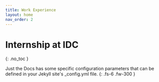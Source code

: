 ```yaml
---
title: Work Experience
layout: home
nav_order: 2
---
```


# Internship at IDC
{: .no_toc }

Just the Docs has some specific configuration parameters that can be defined in your Jekyll site's \_config.yml file.
{: .fs-6 .fw-300 }